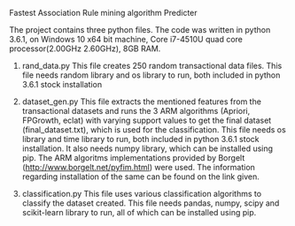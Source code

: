 Fastest Association Rule mining algorithm Predicter

The project contains three python files. The code was written in python 3.6.1, on Windows 10 x64 bit machine, Core i7-4510U quad core processor(2.00GHz 2.60GHz), 8GB RAM.

1. rand_data.py 
This file creates 250 random transactional data files.
This file needs random library and os library to run, both included in python 3.6.1 stock installation

2. dataset_gen.py
This file extracts the mentioned features from the transactional datasets and runs the 3 ARM algorithms (Apriori, FPGrowth, eclat) with varying support values to get the final dataset (final_dataset.txt), which is used for the classification.
This file needs os library and time library to run, both included in python 3.6.1 stock installation. It also needs numpy library, which can be installed using pip. The ARM algoritms implementations provided by Borgelt (http://www.borgelt.net/pyfim.html) were used. The information regarding installation of the same can be found on the link given.   

3. classification.py
This file uses various classification algorithms to classify the dataset created.
This file needs pandas, numpy, scipy and scikit-learn library to run, all of which can be installed using pip.